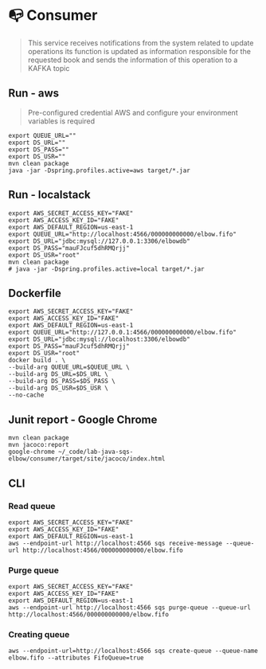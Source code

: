 # 📭 Consumer
> This service receives notifications from the system related to update operations its function is updated as information responsible for the requested book and sends the information of this operation to a KAFKA topic
## Run - aws
> Pre-configured credential AWS and configure your environment variables is required
```shell
export QUEUE_URL=""
export DS_URL=""
export DS_PASS=""
export DS_USR=""
mvn clean package 
java -jar -Dspring.profiles.active=aws target/*.jar
```
## Run - localstack
```shell
export AWS_SECRET_ACCESS_KEY="FAKE"
export AWS_ACCESS_KEY_ID="FAKE"
export AWS_DEFAULT_REGION=us-east-1
export QUEUE_URL="http://localhost:4566/000000000000/elbow.fifo"
export DS_URL="jdbc:mysql://127.0.0.1:3306/elbowdb"
export DS_PASS="mauFJcuf5dhRMQrjj"
export DS_USR="root"
mvn clean package
# java -jar -Dspring.profiles.active=local target/*.jar
```
## Dockerfile
```shell
export AWS_SECRET_ACCESS_KEY="FAKE"
export AWS_ACCESS_KEY_ID="FAKE"
export AWS_DEFAULT_REGION=us-east-1
export QUEUE_URL="http://127.0.0.1:4566/000000000000/elbow.fifo"
export DS_URL="jdbc:mysql://localhost:3306/elbowdb"
export DS_PASS="mauFJcuf5dhRMQrjj"
export DS_USR="root"
docker build . \
--build-arg QUEUE_URL=$QUEUE_URL \
--build-arg DS_URL=$DS_URL \
--build-arg DS_PASS=$DS_PASS \
--build-arg DS_USR=$DS_USR \
--no-cache
```
## Junit report - Google Chrome
```shell
mvn clean package
mvn jacoco:report
google-chrome ~/_code/lab-java-sqs-elbow/consumer/target/site/jacoco/index.html
```
## CLI
### Read queue
```shell
export AWS_SECRET_ACCESS_KEY="FAKE"
export AWS_ACCESS_KEY_ID="FAKE"
export AWS_DEFAULT_REGION=us-east-1
aws --endpoint-url http://localhost:4566 sqs receive-message --queue-url http://localhost:4566/000000000000/elbow.fifo
```
### Purge queue
```shell
export AWS_SECRET_ACCESS_KEY="FAKE"
export AWS_ACCESS_KEY_ID="FAKE"
export AWS_DEFAULT_REGION=us-east-1
aws --endpoint-url http://localhost:4566 sqs purge-queue --queue-url http://localhost:4566/000000000000/elbow.fifo
```
### Creating queue
```shell
aws --endpoint-url=http://localhost:4566 sqs create-queue --queue-name elbow.fifo --attributes FifoQueue=true
```